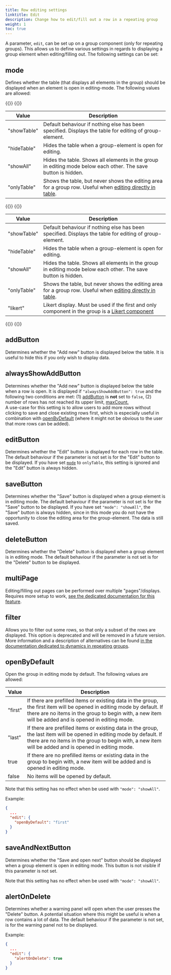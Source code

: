```yaml
---
title: Row editing settings
linktitle: Edit
description: Change how to edit/fill out a row in a repeating group
weight: 1
toc: true
---
```


A parameter, `edit`, can be set up on a group component (only for repeating groups). This allows us to define various settings
in regards to displaying a group element when editing/filling out. The following settings can be set:

## mode

Defines whether the table (that displays all elements in the group) should be displayed when an element is open in editing-mode.
The following values are allowed:

{{<content-version-selector classes="border-box">}}
{{<content-version-container version-label="v4 (App Frontend)">}}

| Value       | Description                                                                                                                                                    |
|-------------|----------------------------------------------------------------------------------------------------------------------------------------------------------------|
| "showTable" | Default behaviour if nothing else has been specified. Displays the table for editing of group-element.                                                         |
| "hideTable" | Hides the table when a group-element is open for editing.                                                                                                      |
| "showAll"   | Hides the table. Shows all elements in the group in editing mode below each other. The save button is hidden.                                                  |
| "onlyTable" | Shows the table, but never shows the editing area for a group row. Useful when [editing directly in table](../table#showing-components-directly-in-the-table). |

{{</content-version-container >}}
{{<content-version-container version-label="v3 (App Frontend)">}}

| Value       | Description                                                                                                                                                    |
|-------------|----------------------------------------------------------------------------------------------------------------------------------------------------------------|
| "showTable" | Default behaviour if nothing else has been specified. Displays the table for editing of group-element.                                                         |
| "hideTable" | Hides the table when a group-element is open for editing.                                                                                                      |
| "showAll"   | Hides the table. Shows all elements in the group in editing mode below each other. The save button is hidden.                                                  |
| "onlyTable" | Shows the table, but never shows the editing area for a group row. Useful when [editing directly in table](../table#showing-components-directly-in-the-table). |
| "likert"    | Likert display. Must be used if the first and only component in the group is a [Likert component](../../../../components/likert)

{{</content-version-container>}}
{{</content-version-selector>}}

## addButton

Determines whether the "Add new" button is displayed below the table. It is useful to hide this if you only wish to display data.

## alwaysShowAddButton

Determines whether the "Add new" button is displayed below the table when a row is open. It is displayed if ``"alwaysShowAddButton": true`` and the following two conditions are met: (1) [addButton](http://docs.altinn.studio/altinn-studio/reference/ux/fields/grouping/alternatives/#addbutton) is **not** set to ``false``, (2) number of rows has not reached its upper limit, [maxCount.](http://docs.altinn.studio/nb/altinn-studio/reference/ux/fields/grouping/setup/)\
A use-case for this setting is to allow users to add more rows without clicking to save and close existing rows first, which is especially useful in combination with [openByDefault](http://docs.altinn.studio/nb/altinn-studio/reference/ux/fields/grouping/alternatives/#openbydefault) (where it might not be obvious to the user that more rows can be added).

## editButton
Determines whether the "Edit" button is displayed for each row in the table. The default behaviour if the parameter is
not set is for the "Edit" button to be displayed. If you have set [`mode`](#mode) to `onlyTable`, this setting
is ignored and the "Edit" button is always hidden.

## saveButton
Determines whether the "Save" button is displayed when a group element is in editing mode. The default behaviour if the parameter is not set is for the "Save" button to be displayed.
If you have set `"mode": "showAll"`, the "Save" button is always hidden, since in this mode you do not have the opportunity to close the editing area for
the group-element. The data is still saved.

## deleteButton

Determines whether the "Delete" button is displayed when a group element is in editing mode. The default behaviour if the parameter is not set is for the "Delete" button to be displayed.

## multiPage

Editing/filling out pages can be performed over multiple "pages"/displays. Requires more setup to work,
[see the dedicated documentation for this feature](../multipage).

## filter

Allows you to filter out some rows, so that only a subset of the rows are displayed. This option is deprecated and
will be removed in a future version. More information and a description of alternatives can be found [in the documentation dedicated to dynamics in repeating groups](../dynamics).

## openByDefault

Open the group in editing mode by default. The following values are allowed:

| Value   | Description                                                                                                                                                                                                                     |
|---------|---------------------------------------------------------------------------------------------------------------------------------------------------------------------------------------------------------------------------------|
| "first" | If there are prefilled items or existing data in the group, the first item will be opened in editing mode by default. If there are no items in the group to begin with, a new item will be added and is opened in editing mode. |
| "last"  | If there are prefilled items or existing data in the group, the last item will be opened in editing mode by default. If there are no items in the group to begin with, a new item will be added and is opened in editing mode.  |
| true    | If there are no prefilled items or existing data in the group to begin with, a new item will be added and is opened in editing mode.                                                                                            |
| false   | No items will be opened by default.                                                                                                                                                                                             |

Note that this setting has no effect when be used with `"mode": "showAll"`.

Example:

```json
{
  ...
  "edit": {
    "openByDefault": "first"
  }
}
```

## saveAndNextButton

Determines whether the "Save and open next" button should be displayed when a group element is open in editing mode. This button is not visible if this parameter is not set.

Note that this setting has no effect when be used with `"mode": "showAll"`.

## alertOnDelete

Determines whether a warning panel will open when the user presses the "Delete" button. A potential situation where this might be useful is when a row contains a lot of data.
The default behaviour if the parameter is not set, is for the warning panel not to be displayed.

Example:

```json
{
  ...
  "edit": {
    "alertOnDelete": true
  }
}
```
